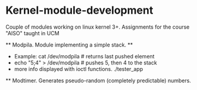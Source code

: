 Kernel-module-development
=========================

Couple of modules working on linux kernel 3+. Assignments for the course "AISO" taught in UCM

** Modpila. Module implementing a simple stack. **
  * Example: cat /dev/modpila # returns last pushed element
  * echo "5;4" > /dev/modpila # pushes 5, then 4 to the stack
  * more info displayed with ioctl functions. ./tester_app
  
** Modtimer. Generates pseudo-random (completely predictable) numbers.

  
